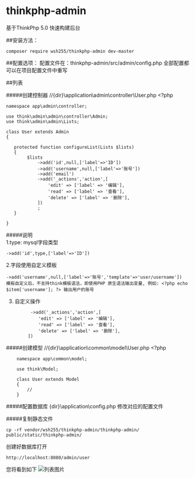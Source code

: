 # thinkphp-admin
基于ThinkPhp 5.0 快速构建后台

##安装方法：
   
    composer require wsh255/thinkphp-admin dev-master




##配置选项：
    配置文件在：thinkphp-admin/src/admin/config.php
    全部配置都可以在项目配置文件中重写


##列表
    
#####创建控制器
    //{dir}\application\admin\controller\User.php
    <?php
    
    namespace app\admin\controller;
    
    use think\admin\admin\controller\Admin;
    use think\admin\admin\Lists;
    
    class User extends Admin
    {
    
       protected function configureList(Lists $lists)
       {
            $lists
                ->add('id',null,['label'=>'ID'])
                ->add('username',null,['label'=>'账号'])
                ->add('email')
                ->add('_actions','action',[
                    'edit' => ['label' => '编辑'],
                    'read' => ['label' => '查看'],
                    'delete' => ['label' => '删除'],
                ])
                ;
       }
    
    }

#####说明    
1.type: mysql字段类型

    ->add('id',type,['label'=>'ID'])
                
2.字段使用自定义模板

    ->add('username',null,['label'=>'账号','template'=>'user/username'])
    模板自定义后，不支持think模板语法，即使用PHP 原生语法输出变量, 例如: <?php echo $item['username']; ?> 输出用户的账号
        
3. 自定义操作

             ->add('_actions','action',[
                'edit' => ['label' => '编辑'],
                'read' => ['label' => '查看'],
                'delete' => ['label' => '删除'],
            ])

#####创建模型
        //{dir}\application\common\model\User.php
        <?php
        
        namespace app\common\model;
        
        use think\Model;
        
        class User extends Model
        {
            //
        }
#####配置数据库
    {dir}\application\config.php
    修改对应的配置文件
    
#####复制静态文件
    
    cp -rf vendor/wsh255/thinkphp-admin/thinkphp-admin/ public/static/thinkphp-admin/ 

创建好数据库打开 
    
    http://localhost:8080/admin/user

您将看到如下
![列表图片](https://github.com/wsh255/thinkphp-admin/raw/master/image/list.png)
